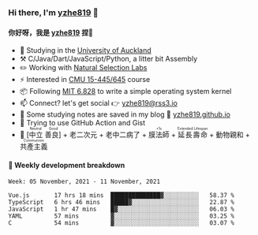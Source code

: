 ### Hi there, I'm [yzhe819](https://github.com/yzhe819) 👋

#### 你好呀，我是 [yzhe819](https://github.com/yzhe819) 捏👋

- 📖 Studying in the [University of Auckland](https://www.auckland.ac.nz/en.html)
- :hammer_and_pick: C/Java/Dart/JavaScript/Python, a litter bit Assembly
- :pencil2: Working with [Natural Selection Labs](https://github.com/NaturalSelectionLabs)
- ⚡ Interested in [CMU 15-445/645](https://15445.courses.cs.cmu.edu/fall2020/) course
- 📦 Following [MIT 6.828](https://pdos.csail.mit.edu/6.828/2018/overview.html) to write a simple operating system kernel
- 📫 Connect? let's get social 👉 yzhe819@rss3.io
- :scroll: Some studying notes are saved in my blog :space_invader: [yzhe819.github.io](https://yzhe819.github.io/)
- 🌟 Trying to use GitHub Action and Gist
- 🔑 <ruby>[中立 善良]<rp>（</rp><rt>Neutral Good</rt><rp>）</rp></ruby> + 老二次元 + 老中二病了 + <ruby>膜法師<rp>（</rp><rt>+1s</rt><rp>）</rp></ruby> + <ruby>延長壽命<rp>（</rp><rt>Extended Lifespan</rt><rp>）</rp></ruby> + 動物親和 + <ruby>共產主義<rp>（</rp><rt>Communism</rt><rp>）</rp></ruby>



#### 📝 Weekly development breakdown

<!--START_SECTION:waka-->
```text
Week: 05 November, 2021 - 11 November, 2021

Vue.js       17 hrs 18 mins  ██████████████▓░░░░░░░░░░   58.37 % 
TypeScript   6 hrs 46 mins   █████▓░░░░░░░░░░░░░░░░░░░   22.87 % 
JavaScript   1 hr 47 mins    █▓░░░░░░░░░░░░░░░░░░░░░░░   06.03 % 
YAML         57 mins         ▓░░░░░░░░░░░░░░░░░░░░░░░░   03.25 % 
C            54 mins         ▓░░░░░░░░░░░░░░░░░░░░░░░░   03.07 % 
```
<!--END_SECTION:waka-->



